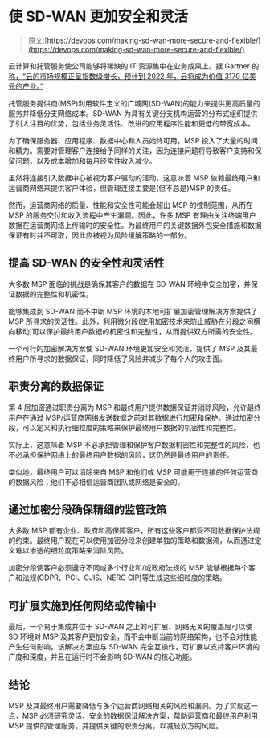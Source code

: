 # 使 SD-WAN 更加安全和灵活

> 原文:[https://devops.com/making-sd-wan-more-secure-and-flexible/](https://devops.com/making-sd-wan-more-secure-and-flexible/)

云计算和托管服务使公司能够将稀缺的 IT 资源集中在业务成果上。据 Gartner 的 [称，“云的市场规模正呈指数级增长，预计到 2022 年，云将成为价值 3170 亿美元的产业。”](https://www.gartner.com/en/documents/3905872/report-highlight-for-market-insight-msps-should-leverage)

托管服务提供商(MSP)利用软件定义的广域网(SD-WAN)的能力来提供更高质量的服务并降低分支网络成本。SD-WAN 为具有关键分支机构运营的分布式组织提供了引人注目的优势，包括业务灵活性、改进的应用程序性能和更低的带宽成本。

为了确保服务器、应用程序、数据中心和人员始终可用，MSP 投入了大量的时间和精力。需要对管理客户连接给予同样的关注，因为连接问题将导致客户支持和保留问题，以及成本增加和每月经常性收入减少。

虽然将连接引入数据中心被视为客户驱动的活动，这意味着 MSP 依赖最终用户和运营商网络来提供客户体验，但管理连接主要是(但不总是)MSP 的责任。

然而，运营商网络的质量、性能和安全性可能会超出 MSP 的控制范围，从而在 MSP 的服务交付和收入流程中产生漏洞。因此，许多 MSP 有理由关注终端用户数据在运营商网络上传输时的安全性。为最终用户的关键数据外包安全措施和数据保证有时并不可取，因此应被视为风险缓解策略的一部分。

## **提高 SD-WAN 的安全性和灵活性**

大多数 MSP 面临的挑战是确保其客户的数据在 SD-WAN 环境中安全加密，并保证数据的完整性和机密性。

能够集成到 SD-WAN 而不中断 MSP 环境的本地可扩展加密管理解决方案提供了 MSP 所寻求的灵活性。此外，利用微分段(使用加密技术来防止威胁在分段之间横向移动)可以保护最终用户数据的机密性和完整性，从而提供双方所需的安全性。

一个可行的加密解决方案使 SD-WAN 环境更加安全和灵活，提供了 MSP 及其最终用户所寻求的数据保证，同时降低了风险并减少了每个人的攻击面。

## **职责分离的数据保证**

第 4 层加密通过职责分离为 MSP 和最终用户提供数据保证并消除风险，允许最终用户在通过 MSP/运营商网络发送数据之前对其数据进行加密和保护。通过加密分段，可以定义和执行细粒度的策略来保护最终用户数据的机密性和完整性。

实际上，这意味着 MSP 不必承担管理和保护客户数据机密性和完整性的风险，也不必承担保护网络上的最终用户数据的风险，这仍然是最终用户的责任。

类似地，最终用户可以消除来自 MSP 和他们或 MSP 可能用于连接的任何运营商的数据风险；他们不必相信运营商团队或网络是安全的。

## **通过加密分段确保精细的监管政策**

大多数 MSP 都有企业、政府和高保障客户，所有这些客户都受不同数据保护法规的约束。最终用户现在可以使用加密分段来创建单独的策略和数据流，从而通过定义难以渗透的细粒度策略来消除风险。

加密分段使客户必须遵守不同或多个行业和/或政府法规的 MSP 能够根据每个客户和法规(GDPR、PCI、CJIS、NERC CIP)等生成这些细粒度的策略。

## **可扩展实施到任何网络或传输中**

最后，一个易于集成并位于 SD-WAN 之上的可扩展、网络无关的覆盖层可以使 SD 环境对 MSP 及其客户更加安全，而不会中断当前的网络架构，也不会对性能产生任何影响。该解决方案应与 SD-WAN 完全互操作，可扩展以支持客户环境的广度和深度，并且在运行时不会影响 SD-WAN 的核心功能。

## **结论**

MSP 及其最终用户需要降低与多个运营商网络相关的风险和漏洞。为了实现这一点，MSP 必须研究灵活、安全的数据保证解决方案，帮助运营商和最终用户利用 MSP 提供的管理服务，并提供关键的职责分离，以减轻双方的风险。